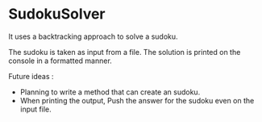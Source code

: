# SudokuSolver
It uses a backtracking approach to solve a sudoku.

The sudoku is taken as input from a file.
The solution is printed on the console in a formatted manner.

Future ideas :
- Planning to write a method that can create an sudoku.
- When printing the output, Push the answer for the sudoku even on the input file.
